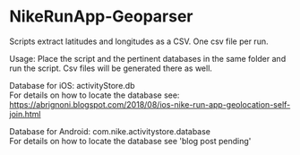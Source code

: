 # NikeRunApp-Geoparser
Scripts extract latitudes and longitudes as a CSV. One csv file per run.

Usage:
Place the script and the pertinent databases in the same folder and run the script.
Csv files will be generated there as well.

Database for iOS: activityStore.db  
For details on how to locate the database see:  
https://abrignoni.blogspot.com/2018/08/ios-nike-run-app-geolocation-self-join.html

Database for Android: com.nike.activitystore.database  
For details on how to locate the database see 'blog post pending'
